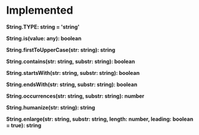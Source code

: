 
Implemented
=

**String.TYPE: string = 'string'**

**String.is(value: any): boolean**

**String.firstToUpperCase(str: string): string**

**String.contains(str: string, substr: string): boolean**

**String.startsWith(str: string, substr: string): boolean**

**String.endsWith(str: string, substr: string): boolean**

**String.occurrences(str: string, substr: string): number**

**String.humanize(str: string): string**

**String.enlarge(str: string, substr: string, length: number, leading: boolean = true): string**
